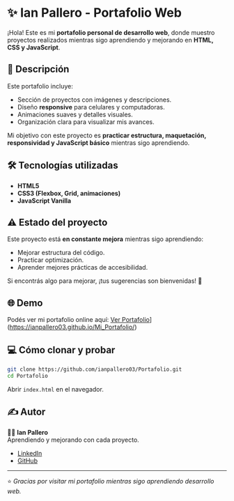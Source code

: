 # ✨ Ian Pallero - Portafolio Web

¡Hola! Este es mi **portafolio personal de desarrollo web**, donde muestro proyectos realizados mientras sigo aprendiendo y mejorando en **HTML, CSS y JavaScript**.

## 🚀 Descripción

Este portafolio incluye:

- Sección de proyectos con imágenes y descripciones.
- Diseño **responsive** para celulares y computadoras.
- Animaciones suaves y detalles visuales.
- Organización clara para visualizar mis avances.

Mi objetivo con este proyecto es **practicar estructura, maquetación, responsividad y JavaScript básico** mientras sigo aprendiendo.

## 🛠️ Tecnologías utilizadas

- **HTML5**
- **CSS3 (Flexbox, Grid, animaciones)**
- **JavaScript Vanilla**

## ⚠️ Estado del proyecto

Este proyecto está **en constante mejora** mientras sigo aprendiendo:

- Mejorar estructura del código.
- Practicar optimización.
- Aprender mejores prácticas de accesibilidad.

Si encontrás algo para mejorar, ¡tus sugerencias son bienvenidas! 🙌

## 🌐 Demo

Podés ver mi portafolio online aquí: [Ver Portafolio](https://ianpallero03.github.io/Portafolio/)](https://ianpallero03.github.io/Mi_Portafolio/)

## 💻 Cómo clonar y probar

```bash
git clone https://github.com/ianpallero03/Portafolio.git
cd Portafolio
```

Abrir `index.html` en el navegador.

## ✍️ Autor

👨‍💻 **Ian Pallero**\
Aprendiendo y mejorando con cada proyecto.

- [LinkedIn](https://www.linkedin.com/in/ian-pallero-489900258)
- [GitHub](https://github.com/ianpallero03)

---

⭐ *Gracias por visitar mi portafolio mientras sigo aprendiendo desarrollo web.*
